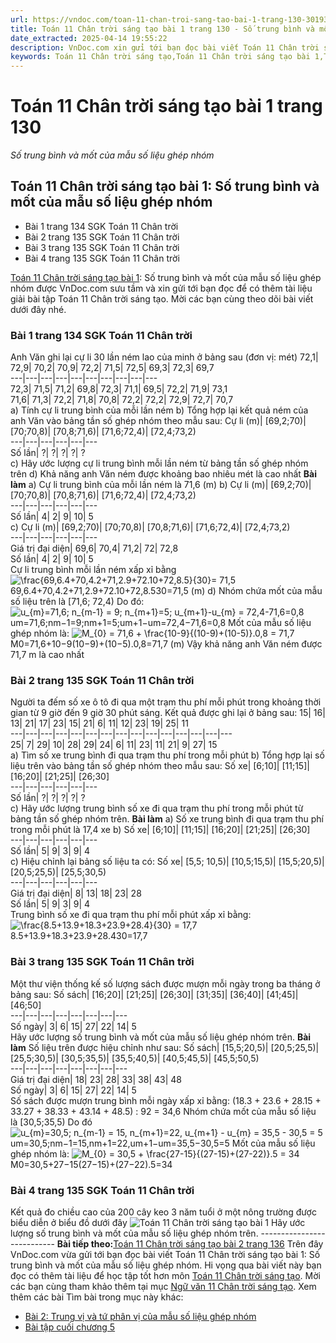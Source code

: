 ```yaml
---
url: https://vndoc.com/toan-11-chan-troi-sang-tao-bai-1-trang-130-301935
title: Toán 11 Chân trời sáng tạo bài 1 trang 130 - Số trung bình và mốt của mẫu số liệu ghép nhóm - VnDoc.com
date_extracted: 2025-04-14 19:55:22
description: VnDoc.com xin gửi tới bạn đọc bài viết Toán 11 Chân trời sáng tạo bài 1: Số trung bình và mốt của mẫu số liệu ghép nhóm. Mời các bạn cùng tham khảo chi tiết.
keywords: Toán 11 Chân trời sáng tạo,Toán 11 Chân trời sáng tạo bài 1,Toán lớp 11 Chân trời sáng tạo,bài tập toán 11 Chân trời sáng tạo,giải sgk toán 11 Chân trời sáng tạo,giải toán 11 Chân trời sáng tạo,toán 11 ctst,toán 11 chân trời,toán 11,giải toán 11 Chân trời sáng tạo bài 1,Toán 11 Chân trời sáng tạo bài 1 Số trung bình và mốt của mẫu số liệu ghép nhóm,bài 1 Số trung bình và mốt của mẫu số liệu ghép nhóm,Số trung bình và mốt của mẫu số liệu ghép nhóm
---
```


# Toán 11 Chân trời sáng tạo bài 1 trang 130
 _Số trung bình và mốt của mẫu số liệu ghép nhóm_
## Toán 11 Chân trời sáng tạo bài 1: Số trung bình và mốt của mẫu số liệu ghép nhóm
  * Bài 1 trang 134 SGK Toán 11 Chân trời
  * Bài 2 trang 135 SGK Toán 11 Chân trời
  * Bài 3 trang 135 SGK Toán 11 Chân trời
  * Bài 4 trang 135 SGK Toán 11 Chân trời

[Toán 11 Chân trời sáng tạo bài 1](<https://vndoc.com/toan-11-chan-troi-sang-tao-bai-1-trang-130-301935>): Số trung bình và mốt của mẫu số liệu ghép nhóm được VnDoc.com sưu tầm và xin gửi tới bạn đọc để có thêm tài liệu giải bài tập Toán 11 Chân trời sáng tạo. Mời các bạn cùng theo dõi bài viết dưới đây nhé.
### Bài 1 trang 134 SGK Toán 11 Chân trời
Anh Văn ghi lại cự li 30 lần ném lao của minh ở bảng sau \(đơn vị: mét\)
72,1| 72,9| 70,2| 70,9| 72,2| 71,5| 72,5| 69,3| 72,3| 69,7  
---|---|---|---|---|---|---|---|---|---  
72,3| 71,5| 71,2| 69,8| 72,3| 71,1| 69,5| 72,2| 71,9| 73,1  
71,6| 71,3| 72,2| 71,8| 70,8| 72,2| 72,2| 72,9| 72,7| 70,7  
a\) Tính cự li trung bình của mỗi lần ném
b\) Tổng hợp lại kết quả ném của anh Văn vào bảng tần số ghép nhóm theo mẫu sau:
Cự li \(m\)| \[69,2;70\)| \[70;70,8\)| \[70,8;71,6\)| \[71,6;72,4\)| \[72,4;73,2\)  
---|---|---|---|---|---  
Số lần| ?| ?| ?| ?| ?  
c\) Hãy ước lượng cự li trung bình mỗi lần ném từ bảng tần số ghép nhóm trên
d\) Khả năng anh Văn ném được khoảng bao nhiêu mét là cao nhất
**Bài làm**
a\) Cự li trung bình của mỗi lần ném là 71,6 \(m\)
b\)
Cự li \(m\)| \[69,2;70\)| \[70;70,8\)| \[70,8;71,6\)| \[71,6;72,4\)| \[72,4;73,2\)  
---|---|---|---|---|---  
Số lần| 4| 2| 9| 10| 5  
c\)
Cự li \(m\)| \[69,2;70\)| \[70;70,8\)| \[70,8;71,6\)| \[71,6;72,4\)| \[72,4;73,2\)  
---|---|---|---|---|---  
Giá trị đại diện| 69,6| 70,4| 71,2| 72| 72,8  
Số lần| 4| 2| 9| 10| 5  
Cự li trung bình mỗi lần ném xấp xỉ bằng ![\\frac{69,6.4+70,4.2+71,2.9+72.10+72,8.5}{30}= 71,5](https://i.vdoc.vn/data/image/blank.png)69,6.4+70,4.2+71,2.9+72.10+72,8.530=71,5 \(m\)
d\) Nhóm chứa mốt của mẫu số liệu trên là \[71,6; 72,4\)
Do đó: ![u_{m}=71,6; n_{m-1} = 9; n_{m+1}=5; u_{m+1}-u_{m} = 72,4-71,6=0,8](https://i.vdoc.vn/data/image/blank.png)um=71,6;nm−1=9;nm+1=5;um+1−um=72,4−71,6=0,8
Mốt của mẫu số liệu ghép nhóm là:
![M_{0} = 71,6 + \\frac{10-9}{\(10-9\)+\(10-5\)}.0,8 = 71,7](https://i.vdoc.vn/data/image/blank.png)M0=71,6+10−9\(10−9\)+\(10−5\).0,8=71,7 \(m\)
Vậy khả năng anh Văn ném được 71,7 m là cao nhất
### Bài 2 trang 135 SGK Toán 11 Chân trời
Người ta đếm số xe ô tô đi qua một trạm thu phí mỗi phút trong khoảng thời gian từ 9 giờ đến 9 giờ 30 phút sáng. Kết quả được ghi lại ở bảng sau:
15| 16| 13| 21| 17| 23| 15| 21| 6| 11| 12| 23| 19| 25| 11  
---|---|---|---|---|---|---|---|---|---|---|---|---|---|---  
25| 7| 29| 10| 28| 29| 24| 6| 11| 23| 11| 21| 9| 27| 15  
a\) Tìm số xe trung bình đi qua trạm thu phí trong mỗi phút
b\) Tổng hợp lại số liệu trên vào bảng tần số ghép nhóm theo mẫu sau:
Số xe| \[6;10\]| \[11;15\]| \[16;20\]| \[21;25\]| \[26;30\]  
---|---|---|---|---|---  
Số lần| ?| ?| ?| ?| ?  
c\) Hãy ước lượng trung bình số xe đi qua trạm thu phí trong mỗi phút từ bảng tần số ghép nhóm trên.
**Bài làm**
a\) Số xe trung bình đi qua trạm thu phí trong mỗi phút là 17,4 xe
b\)
Số xe| \[6;10\]| \[11;15\]| \[16;20\]| \[21;25\]| \[26;30\]  
---|---|---|---|---|---  
Số lần| 5| 9| 3| 9| 4  
c\) Hiệu chỉnh lại bảng số liệu ta có:
Số xe| \[5,5; 10,5\)| \[10,5;15,5\)| \[15,5;20,5\)| \[20,5;25,5\)| \[25,5;30,5\)  
---|---|---|---|---|---  
Giá trị đại diện| 8| 13| 18| 23| 28  
Số lần| 5| 9| 3| 9| 4  
Trung bình số xe đi qua trạm thu phí mỗi phút xấp xỉ bằng:
![\\frac{8.5+13.9+18.3+23.9+28.4}{30} = 17,7](https://i.vdoc.vn/data/image/blank.png)8.5+13.9+18.3+23.9+28.430=17,7
### Bài 3 trang 135 SGK Toán 11 Chân trời
Một thư viện thống kế số lượng sách được mượn mỗi ngày trong ba tháng ở bảng sau:
Số sách| \[16;20\]| \[21;25\]| \[26;30\]| \[31;35\]| \[36;40\]| \[41;45\]| \[46;50\]  
---|---|---|---|---|---|---|---  
Số ngày| 3| 6| 15| 27| 22| 14| 5  
Hãy ước lượng số trung bình và mốt của mẫu số liệu ghép nhóm trên.
**Bài làm**
Số liệu trên được hiệu chỉnh như sau:
Số sách| \[15,5;20,5\)| \[20,5;25,5\)| \[25,5;30,5\)| \[30,5;35,5\)| \[35,5;40,5\)| \[40,5;45,5\)| \[45,5;50,5\)  
---|---|---|---|---|---|---|---  
Giá trị đại diện| 18| 23| 28| 33| 38| 43| 48  
Số ngày| 3| 6| 15| 27| 22| 14| 5  
Số sách được mượn trung bình mỗi ngày xấp xỉ bằng:
\(18.3 + 23.6 + 28.15 + 33.27 + 38.33 + 43.14 + 48.5\) : 92 = 34,6
Nhóm chứa mốt của mẫu số liệu là \[30,5;35,5\)
Do đó ![u_{m}=30,5; n_{m-1} = 15, n_{m+1}=22, u_{m+1} - u_{m} = 35,5 - 30,5 = 5](https://i.vdoc.vn/data/image/blank.png)um=30,5;nm−1=15,nm+1=22,um+1−um=35,5−30,5=5
Mốt của mẫu số liệu ghép nhóm là:
![M_{0} = 30,5 + \\frac{27-15}{\(27-15\)+\(27-22\)}.5 = 34](https://i.vdoc.vn/data/image/blank.png)M0=30,5+27−15\(27−15\)+\(27−22\).5=34
### Bài 4 trang 135 SGK Toán 11 Chân trời
Kết quả đo chiều cao của 200 cây keo 3 năm tuổi ở một nông trường được biểu diễn ở biểu đồ dưới đây
![Toán 11 Chân trời sáng tạo bài 1](https://i.vdoc.vn/data/image/2023/07/26/toan-11-chan-troi-sang-tao-bai-1-trang-130-1.jpg)
Hãy ước lượng số trung bình và mốt của mẫu số liệu ghép nhóm trên.
\---------------------------
**Bài tiếp theo:**[Toán 11 Chân trời sáng tạo bài 2 trang 136](<https://vndoc.com/toan-11-chan-troi-sang-tao-bai-2-trang-136-301937>)
Trên đây VnDoc.com vừa gửi tới bạn đọc bài viết Toán 11 Chân trời sáng tạo bài 1: Số trung bình và mốt của mẫu số liệu ghép nhóm. Hi vọng qua bài viết này bạn đọc có thêm tài liệu để học tập tốt hơn môn [Toán 11 Chân trời sáng tạo](<https://vndoc.com/toan-11-chan-troi-sang-tao>). Mời các bạn cùng tham khảo thêm tại mục [Ngữ văn 11 Chân trời sáng tạo](<https://vndoc.com/ngu-van-11-chan-troi-sang-tao>).
Xem thêm các bài Tìm bài trong mục này khác:
  * [Bài 2: Trung vị và tứ phân vị của mẫu số liệu ghép nhóm](</toan-11-chan-troi-sang-tao-bai-2-trang-136-301937>)
  * [Bài tập cuối chương 5](</toan-11-chan-troi-sang-tao-bai-tap-cuoi-chuong-5-301943>)

